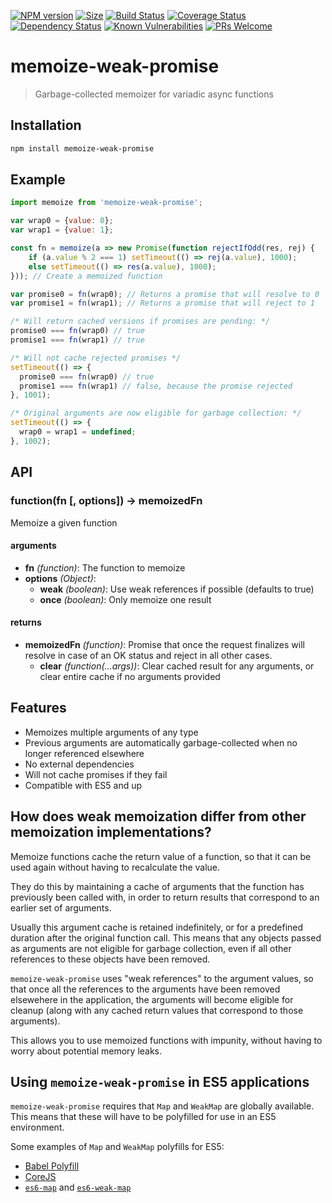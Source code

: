[![NPM version](https://img.shields.io/npm/v/memoize-weak-promise.svg?style=flat)](https://www.npmjs.org/package/memoize-weak-promise)
[![Size](https://badgen.net/bundlephobia/minzip/memoize-weak-promise)](https://bundlephobia.com/result?p=memoize-weak-promise)
[![Build Status](https://travis-ci.com/kasvtv/memoize-weak-promise.svg?branch=master)](https://travis-ci.com/kasvtv/memoize-weak-promise)
[![Coverage Status](https://coveralls.io/repos/github/kasvtv/memoize-weak-promise/badge.svg?branch=master)](https://coveralls.io/github/kasvtv/memoize-weak-promise?branch=master)
[![Dependency Status](https://david-dm.org/kasvtv/memoize-weak-promise.svg)](https://david-dm.org/kasvtv/memoize-weak-promise)
[![Known Vulnerabilities](https://snyk.io/test/github/kasvtv/memoize-weak-promise/badge.svg?targetFile=package.json)](https://snyk.io/test/github/kasvtv/memoize-weak-promise?targetFile=package.json)
[![PRs Welcome](https://img.shields.io/badge/PRs-welcome-brightgreen.svg)](http://makeapullrequest.com)

# memoize-weak-promise

> Garbage-collected memoizer for variadic async functions

## Installation

```bash
npm install memoize-weak-promise
```

## Example

```js
import memoize from 'memoize-weak-promise';

var wrap0 = {value: 0};
var wrap1 = {value: 1};

const fn = memoize(a => new Promise(function rejectIfOdd(res, rej) {
    if (a.value % 2 === 1) setTimeout(() => rej(a.value), 1000);
    else setTimeout(() => res(a.value), 1000);
})); // Create a memoized function

var promise0 = fn(wrap0); // Returns a promise that will resolve to 0
var promise1 = fn(wrap1); // Returns a promise that will reject to 1

/* Will return cached versions if promises are pending: */
promise0 === fn(wrap0) // true
promise1 === fn(wrap1) // true

/* Will not cache rejected promises */
setTimeout(() => {
  promise0 === fn(wrap0) // true
  promise1 === fn(wrap1) // false, because the promise rejected
}, 1001);

/* Original arguments are now eligible for garbage collection: */
setTimeout(() => {
  wrap0 = wrap1 = undefined;
}, 1002);
```

## API

### function(fn [, options]) -> memoizedFn

Memoize a given function

#### arguments
- **fn** *(function)*: The function to memoize
- **options** *(Object)*:
  - **weak** *(boolean)*: Use weak references if possible (defaults to true)
  - **once** *(boolean)*: Only memoize one result

#### returns
- **memoizedFn** *(function)*: Promise that once the request finalizes will resolve in case of an OK status and reject in all other cases.
  - **clear** *(function(...args))*: Clear cached result for any arguments, or clear entire cache if no arguments provided


## Features

- Memoizes multiple arguments of any type
- Previous arguments are automatically garbage-collected when no longer referenced elsewhere
- No external dependencies
- Will not cache promises if they fail
- Compatible with ES5 and up

## How does weak memoization differ from other memoization implementations?

Memoize functions cache the return value of a function, so that it can be used again without having to recalculate the value.

They do this by maintaining a cache of arguments that the function has previously been called with, in order to return results that correspond to an earlier set of arguments.

Usually this argument cache is retained indefinitely, or for a predefined duration after the original function call. This means that any objects passed as arguments are not eligible for garbage collection, even if all other references to these objects have been removed.

`memoize-weak-promise` uses "weak references" to the argument values, so that once all the references to the arguments have been removed elsewehere in the application, the arguments will become eligible for cleanup (along with any cached return values that correspond to those arguments).

This allows you to use memoized functions with impunity, without having to worry about potential memory leaks.

## Using `memoize-weak-promise` in ES5 applications

`memoize-weak-promise` requires that `Map` and `WeakMap` are globally available. This means that these will have to be polyfilled for use in an ES5 environment.

Some examples of `Map` and `WeakMap` polyfills for ES5:

- [Babel Polyfill](https://babeljs.io/docs/usage/polyfill/)
- [CoreJS](https://github.com/zloirock/core-js)
- [`es6-map`](https://www.npmjs.com/package/es6-map) and [`es6-weak-map`](https://www.npmjs.com/package/es6-weak-map)
